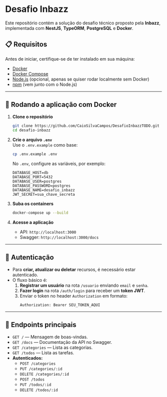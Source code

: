 # Desafio Inbazz

Este repositório contém a solução do desafio técnico proposto pela **Inbazz**, implementada com **NestJS**, **TypeORM**, **PostgreSQL** e **Docker**.

## 📋 Requisitos

Antes de iniciar, certifique-se de ter instalado em sua máquina:

- [Docker](https://docs.docker.com/get-docker/)
- [Docker Compose](https://docs.docker.com/compose/)
- [Node.js](https://nodejs.org/) (opcional, apenas se quiser rodar localmente sem Docker)
- [npm](https://www.npmjs.com/) (vem junto com o Node.js)

---

## 🚀 Rodando a aplicação com Docker

1. **Clone o repositório**
   ```bash
   git clone https://github.com/CaioSilvaCampos/DesafioInbazzTODO.git
   cd desafio-inbazz
   ```

2. **Crie o arquivo `.env`**  
   Use o `.env.example` como base:
   ```bash
   cp .env.example .env
   ```
   No `.env`, configure as variáveis, por exemplo:
   ```env
   DATABASE_HOST=db
   DATABASE_PORT=5432
   DATABASE_USER=postgres
   DATABASE_PASSWORD=postgres
   DATABASE_NAME=desafio_inbazz
   JWT_SECRET=sua_chave_secreta
   ```

3. **Suba os containers**
   ```bash
   docker-compose up --build
   ```

4. **Acesse a aplicação**
   - API: `http://localhost:3000`
   - Swagger: `http://localhost:3000/docs`

---

## 🔐 Autenticação

- Para **criar, atualizar ou deletar** recursos, é necessário estar autenticado.
- O fluxo básico é:
  1. **Registrar um usuário** na rota `/usuario` enviando `email` e `senha`.
  2. **Fazer login** na rota `/auth/login` para receber um **token JWT**.
  3. Enviar o token no header `Authorization` em formato:
     ```
     Authorization: Bearer SEU_TOKEN_AQUI
     ```

---

## 📄 Endpoints principais

- `GET /` — Mensagem de boas-vindas.
- `GET /docs` — Documentação da API no Swagger.
- `GET /categories` — Lista as categorias.
- `GET /todos` — Lista as tarefas.
- **Autenticados:**
  - `POST /categories`
  - `PUT /categories/:id`
  - `DELETE /categories/:id`
  - `POST /todos`
  - `PUT /todos/:id`
  - `DELETE /todos/:id`

